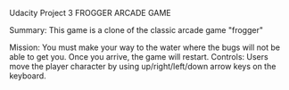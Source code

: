 Udacity Project 3
FROGGER ARCADE GAME

Summary: This game is a clone of the classic arcade game "frogger"

Mission: You must make your way to the water where the bugs will not be able to get you. Once you arrive, the game will restart.
Controls: Users move the player character by using up/right/left/down arrow keys on the keyboard.
